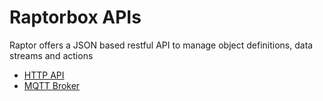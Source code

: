 # Raptorbox APIs

Raptor offers a JSON based restful API to manage object definitions, data streams and actions

* [HTTP API](/pages/documentation/api-docs/v5/http.md)
* [MQTT Broker](/pages/documentation/api-docs/v5/mqtt.md)



